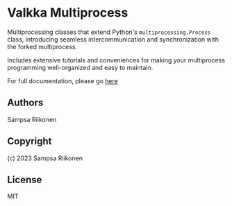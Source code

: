 # Valkka Multiprocess

Multiprocessing classes that extend Python's ``multiprocessing.Process`` class, 
introducing seamless intercommunication and synchronization with the forked
multiprocess.

Includes extensive tutorials and conveniences for making your multiprocess
programming well-organized and easy to maintain.

For full documentation, please go [here](https://elsampsa.github.io/valkka-multiprocess)

## Authors
Sampsa Riikonen

## Copyright
(c) 2023 Sampsa Riikonen

## License
MIT
